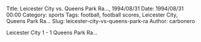 Title: Leicester City vs. Queens Park Ra…, 1994/08/31
Date: 1994/08/31 00:00
Category: sports
Tags: football, football scores, Leicester City, Queens Park Ra…
Slug: leicester-city-vs-queens-park-ra
Author: carbonero


Leicester City 1 - 1 Queens Park Ra…
